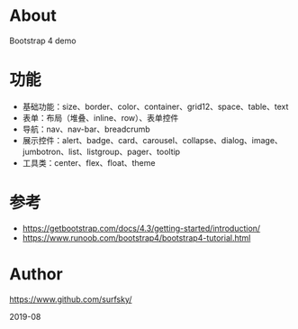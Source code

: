 # About

Bootstrap 4 demo

# 功能

- 基础功能：size、border、color、container、grid12、space、table、text
- 表单：布局（堆叠、inline、row）、表单控件
- 导航：nav、nav-bar、breadcrumb
- 展示控件：alert、badge、card、carousel、collapse、dialog、image、jumbotron、list、listgroup、pager、tooltip
- 工具类：center、flex、float、theme

# 参考
- https://getbootstrap.com/docs/4.3/getting-started/introduction/
- https://www.runoob.com/bootstrap4/bootstrap4-tutorial.html

# Author

https://www.github.com/surfsky/

2019-08

